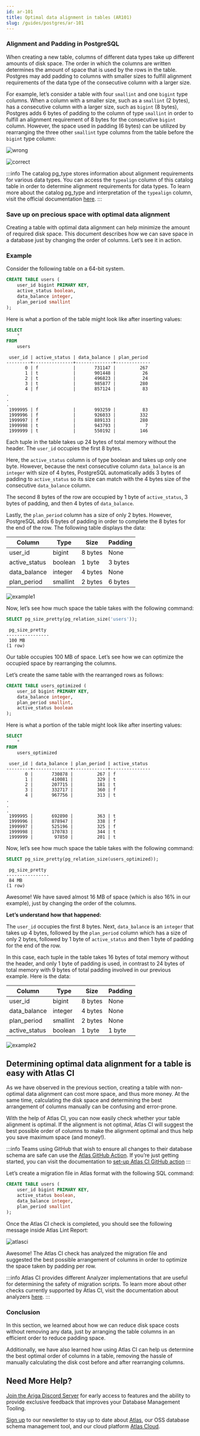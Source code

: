 ```yaml
---
id: ar-101
title: Optimal data alignment in tables (AR101)
slug: /guides/postgres/ar-101
---
```


### Alignment and Padding in PostgreSQL

When creating a new table, columns of different data types take up different amounts of disk space. The order in which the columns are written determines the amount of space that is used by the rows in the table. Postgres may add padding to columns with smaller sizes to fulfill alignment requirements of the data type of the consecutive column with a larger size.

For example, let’s consider a table with four `smallint` and one `bigint` type columns. When a column with a smaller size, such as a `smallint` (2 bytes), has a consecutive column with a larger size, such as `bigint` (8 bytes), Postgres adds 6 bytes of padding to the column of type `smallint` in order to fulfill an alignment requirement of 8 bytes for the consecutive `bigint` column. However, the space used in padding (6 bytes) can be utilized by rearranging the three other `smallint` type columns from the table before the `bigint` type column:

![wrong](https://atlasgo.io/uploads/images/24bytes2.png)

![correct](https://atlasgo.io/uploads/images/16bytes2.png)

:::info
The catalog pg_type stores information about alignment requirements for various data types. You can access the `typealign` column of this catalog table in order to determine alignment requirements for data types. To learn more about the catalog pg_type and interpretation of the  `typealign` column, visit the official documentation [here](https://www.postgresql.org/docs/current/catalog-pg-type.html).
:::

### Save up on precious space with optimal data alignment

Creating a table with optimal data alignment can help minimize the amount of required disk space. This document describes how we can save space in a database just by changing the order of columns. Let’s see it in action.

### Example

Consider the following table on a 64-bit system.

```sql
CREATE TABLE users (
    user_id bigint PRIMARY KEY,
    active_status boolean,
    data_balance integer,
    plan_period smallint
);
```

Here is what a portion of the table might look like after inserting values:

```sql
SELECT
    *
FROM
    users
```

```console title="Output"
 user_id | active_status | data_balance | plan_period
---------+---------------+--------------+-------------
       0 | f             |       731147 |         267
       1 | t             |       901448 |          26
       2 | t             |       496823 |          24
       3 | t             |       985877 |         280
       4 | f             |       857124 |          83
.
.
.
 1999995 | f             |       993259 |          83
 1999996 | f             |       926033 |         332
 1999997 | f             |       889133 |         280
 1999998 | t             |       943793 |           7
 1999999 | t             |       550192 |         146
```

Each tuple in the table takes up 24 bytes of total memory without the header. The `user_id` occupies the first 8 bytes.

Here, the `active_status` column is of type boolean and takes up only one byte. However, because the next consecutive column `data_balance` is an `integer` with size of 4 bytes, PostgreSQL automatically adds 3 bytes of padding to `active_status` so its size can match with the 4 bytes size of the consecutive `data_balance` column.

The second 8 bytes of the row are occupied by 1 byte of `active_status`, 3 bytes of padding, and then 4 bytes of  `data_balance`.

Lastly, the `plan_period` column has a size of only 2 bytes. However, PostgreSQL adds 6 bytes of padding in order to complete the 8 bytes for the end of the row. The following table displays the data:

| Column        | Type     | Size    | Padding |
|---------------|----------|---------|---------|
| user_id       | bigint   | 8 bytes | None    |
| active_status | boolean  | 1 byte  | 3 bytes |
| data_balance  | integer  | 4 bytes | None    |
| plan_period   | smallint | 2 bytes | 6 bytes |

![example1](https://atlasgo.io/uploads/images/24bytes.png)

Now, let’s see how much space the table takes with the following command:

```sql
SELECT pg_size_pretty(pg_relation_size('users'));
```

```console title="Output"
 pg_size_pretty
----------------
 100 MB
(1 row)
```

Our table occupies 100 MB of space. Let’s see how we can optimize the occupied space by rearranging the columns.

Let’s create the same table with the rearranged rows as follows:

```sql
CREATE TABLE users_optimized (
    user_id bigint PRIMARY KEY,
    data_balance integer,
    plan_period smallint,
    active_status boolean
);
```

Here is what a portion of the table might look like after inserting values:

```sql
SELECT
    *
FROM
    users_optimized
```
```console title="Output"
 user_id | data_balance | plan_period | active_status
---------+--------------+-------------+---------------
       0 |       730878 |         267 | f
       1 |       410081 |         329 | t
       2 |       207715 |         181 | t
       3 |       332717 |         360 | f
       4 |       967756 |         313 | t
.
.
.
 1999995 |       692890 |         363 | t
 1999996 |       878947 |         338 | f
 1999997 |       525196 |         325 | f
 1999998 |       170783 |         344 | t
 1999999 |        97850 |         201 | t
```

Now, let’s see how much space the table takes with the following command:

```sql
SELECT pg_size_pretty(pg_relation_size(users_optimized));
```

```console title="Output"
 pg_size_pretty
----------------
 84 MB
(1 row)
```

Awesome! We have saved almost 16 MB of space (which is also 16% in our example), just by changing the order of the columns.

**Let’s understand how that happened:**

The `user_id` occupies the first 8 bytes.
Next, `data_balance` is an `integer` that takes up 4 bytes, followed by the `plan_period` column which has a size of only 2 bytes, followed by 1 byte of `active_status` and then 1 byte of padding for the end of the row.

In this case, each tuple in the table takes 16 bytes of total memory without the header, and only 1 byte of padding is used, in contrast to 24 bytes of total memory with 9 bytes of total padding involved in our previous example. Here is the data:

| Column        | Type     | Size    | Padding |
|---------------|----------|---------|---------|
| user_id       | bigint   | 8 bytes | None    |
| data_balance  | integer  | 4 bytes | None    |
| plan_period   | smallint | 2 bytes | None    |
| active_status | boolean  | 1 byte  | 1 byte  |

![example2](https://atlasgo.io/uploads/images/16bytes.png)

## Determining optimal data alignment for a table is easy with Atlas CI

As we have observed in the previous section, creating a table with non-optimal data alignment can cost more space, and thus more money. At the same time, calculating the disk space and determining the best arrangement of columns manually can be confusing and error-prone.

With the help of Atlas CI, you can now easily check whether your table alignment is optimal. If the alignment is not optimal, Atlas CI will suggest the best possible order of columns to make the alignment optimal and thus help you save maximum space (and money!).

:::info
Teams using GitHub that wish to ensure all changes to their database schema are safe can use the [Atlas GitHub Action](https://github.com/ariga/atlas-action). If you’re just getting started, you can visit the documentation to [set-up Atlas CI GitHub action](https://atlasgo.io/integrations/github-actions#usage)
:::

Let’s create a migration file in Atlas format with the following SQL command:

```sql
CREATE TABLE users (
    user_id bigint PRIMARY KEY,
    active_status boolean,
    data_balance integer,
    plan_period smallint
);
```

Once the Atlas CI check is completed, you should see the following message inside Atlas Lint Report:

![atlasci](https://atlasgo.io/uploads/images/atlas-lint-report.png)

Awesome! The Atlas CI check has analyzed the migration file and suggested the best possible arrangement of columns in order to optimize the space taken by padding per row.

:::info
Atlas CI provides different Analyzer implementations that are useful for determining the safety of migration scripts. To learn more about other checks currently supported by Atlas CI, visit the documentation about analyzers [here](https://atlasgo.io/lint/analyzers#analyzers).
:::

### Conclusion

In this section, we learned about how we can reduce disk space costs without removing any data, just by arranging the table columns in an efficient order to reduce padding space.

Additionally, we have also learned how using Atlas CI can help us determine the best optimal order of columns in a table, removing the hassle of manually calculating the disk cost before and after rearranging columns.

## Need More Help?​

[Join the Ariga Discord Server](https://discord.com/invite/zZ6sWVg6NT) for early access to features and the ability to provide exclusive feedback that improves your Database Management Tooling.

[Sign up](https://atlasnewsletter.substack.com/) to our newsletter to stay up to date about [Atlas](https://atlasgo.io/), our OSS database schema management tool, and our cloud platform [Atlas Cloud](https://atlasgo.cloud/).
